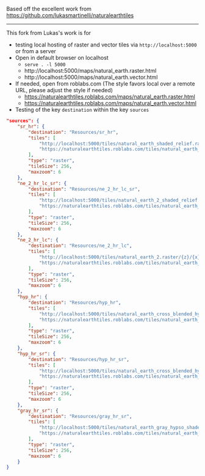 Based off the excellent work from https://github.com/lukasmartinelli/naturalearthtiles

---

This fork from Lukas's work is for

* testing local hosting of raster and vector tiles via `http://localhost:5000` or from a server
 * Open in default browser on localhost
   * `serve . -l 5000`
   * http://localhost:5000/maps/natural_earth.raster.html
   * http://localhost:5000/maps/natural_earth.vector.html
 * If needed, open from roblabs.com (The style favors local over a remote URL, please adjust the style if needed)
   * https://naturalearthtiles.roblabs.com/maps/natural_earth.raster.html
   * https://naturalearthtiles.roblabs.com/maps/natural_earth.vector.html
* Testing of the key `destination` within the key `sources`

```json
"sources": {
    "sr_hr": {
        "destination": "Resources/sr_hr",
        "tiles": [
            "http://localhost:5000/tiles/natural_earth_shaded_relief.raster/{z}/{x}/{y}.png",
            "https://naturalearthtiles.roblabs.com/tiles/natural_earth_shaded_relief.raster/{z}/{x}/{y}.png"
        ],
        "type": "raster",
        "tileSize": 256,
        "maxzoom": 6
    },
    "ne_2_hr_lc_sr": {
        "destination": "Resources/ne_2_hr_lc_sr",
        "tiles": [
            "http://localhost:5000/tiles/natural_earth_2_shaded_relief.raster/{z}/{x}/{y}.png",
            "https://naturalearthtiles.roblabs.com/tiles/natural_earth_2_shaded_relief.raster/{z}/{x}/{y}.png"
        ],
        "type": "raster",
        "tileSize": 256,
        "maxzoom": 6
    },
    "ne_2_hr_lc": {
        "destination": "Resources/ne_2_hr_lc",
        "tiles": [
            "http://localhost:5000/tiles/natural_earth_2.raster/{z}/{x}/{y}.png",
            "https://naturalearthtiles.roblabs.com/tiles/natural_earth_2.raster/{z}/{x}/{y}.png"
        ],
        "type": "raster",
        "tileSize": 256,
        "maxzoom": 6
    },
    "hyp_hr": {
        "destination": "Resources/hyp_hr",
        "tiles": [
            "http://localhost:5000/tiles/natural_earth_cross_blended_hypso.raster/{z}/{x}/{y}.png",
            "https://naturalearthtiles.roblabs.com/tiles/natural_earth_cross_blended_hypso.raster/{z}/{x}/{y}.png"
        ],
        "type": "raster",
        "tileSize": 256,
        "maxzoom": 6
    },
    "hyp_hr_sr": {
        "destination": "Resources/hyp_hr_sr",
        "tiles": [
            "http://localhost:5000/tiles/natural_earth_cross_blended_hypso_shaded_relief.raster/{z}/{x}/{y}.png",
            "https://naturalearthtiles.roblabs.com/tiles/natural_earth_cross_blended_hypso_shaded_relief.raster/{z}/{x}/{y}.png"
        ],
        "type": "raster",
        "tileSize": 256,
        "maxzoom": 6
    },
    "gray_hr_sr": {
        "destination": "Resources/gray_hr_sr",
        "tiles": [
            "http://localhost:5000/tiles/natural_earth_gray_hypso_shaded_relief.raster/{z}/{x}/{y}.png",
            "https://naturalearthtiles.roblabs.com/tiles/natural_earth_gray_hypso_shaded_relief.raster/{z}/{x}/{y}.png"
        ],
        "type": "raster",
        "tileSize": 256,
        "maxzoom": 6
    }
}
```
